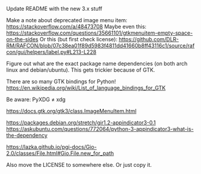 Update README with the new 3.x stuff

Make a note about deprecated image menu item: https://stackoverflow.com/a/48473708
 Maybe even this: https://stackoverflow.com/questions/35661101/gtkmenuitem-empty-space-on-the-sides
Or this (but first check license): https://github.com/DLR-RM/RAFCON/blob/07c38ea01f89d5983f4811dd41660b8ff43116c1/source/rafcon/gui/helpers/label.py#L213-L228

Figure out what are the exact package name dependencies (on both arch linux and debian/ubuntu). This gets trickier because of GTK.

There are so many GTK bindings for Python! https://en.wikipedia.org/wiki/List_of_language_bindings_for_GTK

Be aware: PyXDG ≠ xdg

https://docs.gtk.org/gtk3/class.ImageMenuItem.html


https://packages.debian.org/stretch/gir1.2-appindicator3-0.1
https://askubuntu.com/questions/772064/python-3-appindicator3-what-is-the-dependency


https://lazka.github.io/pgi-docs/Gio-2.0/classes/File.html#Gio.File.new_for_path


Also move the LICENSE to somewhere else. Or just copy it.

